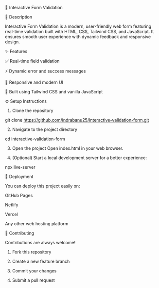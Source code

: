 🧾 Interactive Form Validation

📖 Description

Interactive Form Validation is a modern, user-friendly web form featuring real-time validation built with HTML, CSS, Tailwind CSS, and JavaScript. It ensures smooth user experience with dynamic feedback and responsive design.



✨ Features

✅ Real-time field validation

⚡ Dynamic error and success messages

📱 Responsive and modern UI

🧩 Built using Tailwind CSS and vanilla JavaScript



⚙️ Setup Instructions

1. Clone the repository

git clone https://github.com/indrabanu25/Interactive-validation-form.git


2. Navigate to the project directory

cd interactive-validation-form


3. Open the project
Open index.html in your web browser.


4. (Optional) Start a local development server for a better experience:

npx live-server




🚀 Deployment

You can deploy this project easily on:

GitHub Pages

Netlify

Vercel

Any other web hosting platform



🤝 Contributing

Contributions are always welcome!

1. Fork this repository


2. Create a new feature branch


3. Commit your changes


4. Submit a pull request
  

